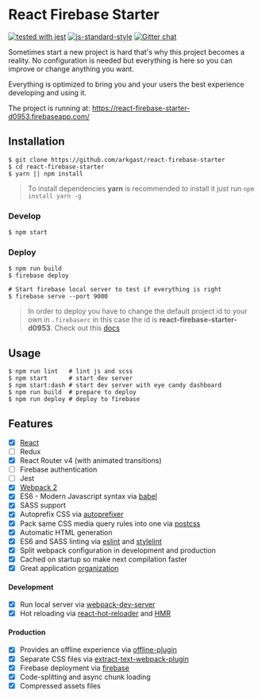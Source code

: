 # React Firebase Starter

[![tested with jest](https://img.shields.io/badge/tested_with-jest-99424f.svg)](https://github.com/facebook/jest)
[![js-standard-style](https://img.shields.io/badge/code%20style-standard-brightgreen.svg)](http://standardjs.com)
[![Gitter chat](https://badges.gitter.im/gitterHQ/gitter.png)](https://gitter.im/react-firebase-starter)

Sometimes start a new project is hard that's why this project becomes a reality.
No configuration is needed but everything is here so you can improve or change anything you want.

Everything is optimized to bring you and your users the best experience developing and using it.

The project is running at: https://react-firebase-starter-d0953.firebaseapp.com/

## Installation

    $ git clone https://github.com/arkgast/react-firebase-starter
    $ cd react-firebase-starter
    $ yarn || npm install

> To install dependencies **yarn** is recommended to install it just run `npm install yarn -g`

### Develop
    $ npm start

### Deploy
    $ npm run build
    $ firebase deploy

    # Start firebase local server to test if everything is right
    $ firebase serve --port 9000

> In order to deploy you have to change the default project id to your own in `.firebaserc`
in this case the id is **react-firebase-starter-d0953**. Check out this [docs][firebase-hosting]

## Usage

    $ npm run lint   # lint js and scss
    $ npm start      # start dev server
    $ npm start:dash # start dev server with eye candy dashboard
    $ npm run build  # prepare to deploy
    $ npm run deploy # deploy to firebase

## Features
- [x] [React][react]
- [ ] Redux
- [x] React Router v4 (with animated transitions)
- [ ] Firebase authentication
- [ ] Jest
- [x] [Webpack 2][webpack]
- [x] ES6 - Modern Javascript syntax via [babel][babel]
- [x] SASS support
- [x] Autoprefix CSS via [autoprefixer][autoprefixer]
- [x] Pack same CSS media query rules into one via [postcss][postcss]
- [x] Automatic HTML generation
- [x] ES6 and SASS linting via [eslint][eslint] and [stylelint][stylelint]
- [x] Split webpack configuration in development and production
- [x] Cached on startup so make next compilation faster
- [x] Great application [organization][app-organization]

#### Development
- [x] Run local server via [webpack-dev-server][webpack-dev-server]
- [x] Hot reloading via [react-hot-reloader][react-hot-loader] and [HMR][hot-module-replacement]

#### Production
- [x] Provides an offline experience via [offline-plugin][offline-plugin]
- [x] Separate CSS files via [extract-text-webpack-plugin][extract-text]
- [x] Firebase deployment via [firebase][firebase-hosting]
- [x] Code-splitting and async chunk loading
- [x] Compressed assets files

[firebase-hosting]: https://firebase.google.com/docs/hosting/quickstart
[react]: https://facebook.github.io/react
[webpack]: https://webpack.js.org/configuration
[babel]: https://babeljs.io/
[autoprefixer]: https://github.com/postcss/autoprefixer
[postcss]: https://github.com/postcss/postcss-loader
[eslint]: https://eslint.org
[stylelint]: https://github.com/stylelint/stylelint
[webpack-dev-server]: https://github.com/webpack/webpack-dev-server
[react-hot-loader]: https://github.com/gaearon/react-hot-loader
[hot-module-replacement]: https://webpack.js.org/guides/hot-module-replacement
[offline-plugin]: https://github.com/NekR/offline-plugin
[extract-text]: https://github.com/webpack-contrib/extract-text-webpack-plugin
[app-organization]: https://medium.com/@alexmngn/how-to-better-organize-your-react-applications-2fd3ea1920f1

